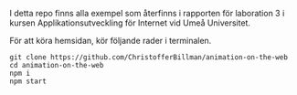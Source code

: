 I detta repo finns alla exempel som återfinns i rapporten för laboration 3 i kursen Applikationsutveckling för Internet vid Umeå Universitet.

För att köra hemsidan, kör följande rader i terminalen.

```
git clone https://github.com/ChristofferBillman/animation-on-the-web
cd animation-on-the-web
npm i
npm start
```
